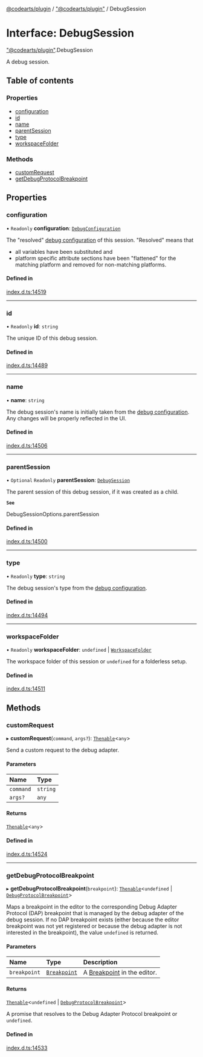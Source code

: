 [@codearts/plugin](../README.md) / ["@codearts/plugin"](../modules/_codearts_plugin_.md) / DebugSession

# Interface: DebugSession

["@codearts/plugin"](../modules/_codearts_plugin_.md).DebugSession

A debug session.

## Table of contents

### Properties

- [configuration](codearts_plugin_.DebugSession.md#configuration)
- [id](codearts_plugin_.DebugSession.md#id)
- [name](codearts_plugin_.DebugSession.md#name)
- [parentSession](codearts_plugin_.DebugSession.md#parentsession)
- [type](codearts_plugin_.DebugSession.md#type)
- [workspaceFolder](codearts_plugin_.DebugSession.md#workspacefolder)

### Methods

- [customRequest](codearts_plugin_.DebugSession.md#customrequest)
- [getDebugProtocolBreakpoint](codearts_plugin_.DebugSession.md#getdebugprotocolbreakpoint)

## Properties

### configuration

• `Readonly` **configuration**: [`DebugConfiguration`](codearts_plugin_.DebugConfiguration.md)

The "resolved" [debug configuration](codearts_plugin_.DebugConfiguration.md) of this session.
"Resolved" means that
- all variables have been substituted and
- platform specific attribute sections have been "flattened" for the matching platform and removed for non-matching platforms.

#### Defined in

[index.d.ts:14519](https://github.com/huaweicloud/cloudide-plugin-api/blob/4d28848/index.d.ts#L14519)

___

### id

• `Readonly` **id**: `string`

The unique ID of this debug session.

#### Defined in

[index.d.ts:14489](https://github.com/huaweicloud/cloudide-plugin-api/blob/4d28848/index.d.ts#L14489)

___

### name

• **name**: `string`

The debug session's name is initially taken from the [debug configuration](codearts_plugin_.DebugConfiguration.md).
Any changes will be properly reflected in the UI.

#### Defined in

[index.d.ts:14506](https://github.com/huaweicloud/cloudide-plugin-api/blob/4d28848/index.d.ts#L14506)

___

### parentSession

• `Optional` `Readonly` **parentSession**: [`DebugSession`](codearts_plugin_.DebugSession.md)

The parent session of this debug session, if it was created as a child.

**`See`**

DebugSessionOptions.parentSession

#### Defined in

[index.d.ts:14500](https://github.com/huaweicloud/cloudide-plugin-api/blob/4d28848/index.d.ts#L14500)

___

### type

• `Readonly` **type**: `string`

The debug session's type from the [debug configuration](codearts_plugin_.DebugConfiguration.md).

#### Defined in

[index.d.ts:14494](https://github.com/huaweicloud/cloudide-plugin-api/blob/4d28848/index.d.ts#L14494)

___

### workspaceFolder

• `Readonly` **workspaceFolder**: `undefined` \| [`WorkspaceFolder`](codearts_plugin_.WorkspaceFolder.md)

The workspace folder of this session or `undefined` for a folderless setup.

#### Defined in

[index.d.ts:14511](https://github.com/huaweicloud/cloudide-plugin-api/blob/4d28848/index.d.ts#L14511)

## Methods

### customRequest

▸ **customRequest**(`command`, `args?`): [`Thenable`](Thenable.md)<`any`\>

Send a custom request to the debug adapter.

#### Parameters

| Name | Type |
| :------ | :------ |
| `command` | `string` |
| `args?` | `any` |

#### Returns

[`Thenable`](Thenable.md)<`any`\>

#### Defined in

[index.d.ts:14524](https://github.com/huaweicloud/cloudide-plugin-api/blob/4d28848/index.d.ts#L14524)

___

### getDebugProtocolBreakpoint

▸ **getDebugProtocolBreakpoint**(`breakpoint`): [`Thenable`](Thenable.md)<`undefined` \| [`DebugProtocolBreakpoint`](codearts_plugin_.DebugProtocolBreakpoint.md)\>

Maps a breakpoint in the editor to the corresponding Debug Adapter Protocol (DAP) breakpoint that is managed by the debug adapter of the debug session.
If no DAP breakpoint exists (either because the editor breakpoint was not yet registered or because the debug adapter is not interested in the breakpoint), the value `undefined` is returned.

#### Parameters

| Name | Type | Description |
| :------ | :------ | :------ |
| `breakpoint` | [`Breakpoint`](../classes/codearts_plugin_.Breakpoint.md) | A [Breakpoint](../classes/codearts_plugin_.Breakpoint.md) in the editor. |

#### Returns

[`Thenable`](Thenable.md)<`undefined` \| [`DebugProtocolBreakpoint`](codearts_plugin_.DebugProtocolBreakpoint.md)\>

A promise that resolves to the Debug Adapter Protocol breakpoint or `undefined`.

#### Defined in

[index.d.ts:14533](https://github.com/huaweicloud/cloudide-plugin-api/blob/4d28848/index.d.ts#L14533)
